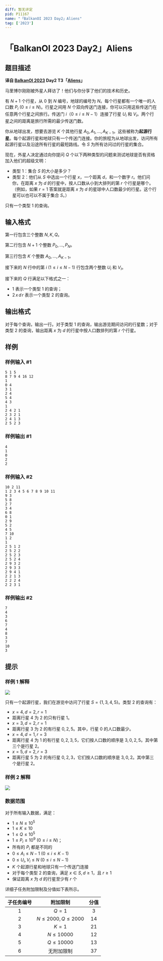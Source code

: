 ```yaml
---
diff: 暂无评定
pid: P11167
name: "「BalkanOI 2023 Day2」Aliens"
tag: ['2023']
---
```

# 「BalkanOI 2023 Day2」Aliens
## 题目描述

**译自 [BalkanOI 2023](https://boi2023.zotks.si) Day2 T3「[Aliens](https://boi2023.zotks.si/wp-content/uploads/day_2/d2_aliens/en.pdf)」**

马里博尔刚刚被外星人拜访了！他们与你分享了他们的技术和历史。

有 $N+1$ 个行星，从 $0$ 到 $N$ 编号，地球的编号为 $N$。每个行星都有一个唯一的人口数 $P_{i}\ (0\leq i\leq N)$。行星之间用 $N$ 个双向传送门连接，你可以只用这些传送门在任意两个行星之间旅行。传送门 $i$（$0\leq i\leq N-1$）连接了行星 $U_{i}$ 和 $V_{i}$。两个行星之间的距离是旅行所需的最少传送门数。

你从地球出发，想要去游览 $K$ 个其他行星 $A_{0}, A_{1}, \ldots, A_{K-1}$。这些被称为**起源行星**。每个起源行星和地球只有一个传送门连接。你的旅程为从地球出发，访问所有起源行星以及沿途所有行星的最短路线。令 $S$ 为所有访问过的行星的集合。

现在，外星人决定通过向你提问 $Q$ 个以下两种类型的问题来测试地球是否有资格加入他们的超级文明：

- 类型 $1$：集合 $S$ 的大小是多少？
- 类型 $2$：他们从 $S$ 中选出一个行星 $x$，一个距离 $d$，和一个数字 $r$。他们问你，在距离 $x$ 为 $d$ 的行星中，按人口数从小到大排列的第 $r$ 个行星是哪个。（例如，如果 $r=1$ 答案就是距离 $x$ 为 $d$ 的星球中人口数最少的行星。这个行星可以也可以不属于集合 $S$。）

只有一个类型 $1$ 的查询。
## 输入格式

第一行包含三个整数 $N, K, Q$。

第二行包含 $N+1$ 个整数 $P_{0}, \ldots, P_{N}$。

第三行包含 $K$ 个整数 $A_{0}, \ldots, A_{K-1}$。

接下来的 $N$ 行中的第 $i\ (1\leq i\leq N-1)$ 行包含两个整数 $U_{i}$ 和 $V_{i}$。

接下来的 $Q$ 行满足以下格式之一：

- $1$ 表示一个类型 $1$ 的查询；
- $2\,x\,d\,r$ 表示一个类型 $2$ 的查询。
## 输出格式

对于每个查询，输出一行。对于类型 $1$ 的查询，输出游览期间访问的行星数；对于类型 $2$ 的查询，输出距离 $x$ 为 $d$ 的行星中按人口数排列的第 $r$ 个行星。
## 样例

### 样例输入 #1
```
5 1 5
8 7 9 4 16 12
1
0 4
3 1
2 4
5 4
4 3
1
2 4 2 1
2 3 2 1
2 4 1 3
2 5 2 3
```
### 样例输出 #1
```
4
1
0
2
2
```
### 样例输入 #2
```
10 2 11
1 2 3 4 5 6 7 8 9 10 11
9 3
5 8
2 7
3 4
6 8
0 1
2 9
5 2
4 5
7 10
1 2
1
2 5 1 2
2 5 2 2
2 5 2 3
2 5 2 4
2 9 3 2
2 9 3 3
2 9 4 1
2 2 1 3
2 2 2 4
2 2 3 1
```
### 样例输出 #2
```
7
4
3
6
7
4
8
3
7
10
3
```
## 提示

### 样例 1 解释

![](https://cdn.luogu.com.cn/upload/image_hosting/7q7mu3wl.png)

只有一个起源行星，我们在游览中访问了行星 $S=\{1,3,4,5\}$。类型 $2$ 的查询有：

- $x=4, d=2, r=1$
- 距离行星 $4$ 为 $2$ 的只有行星 $1$。
- $x=3, d=2, r=1$
- 距离行星 $3$ 为 $2$ 的有行星 $0,2,5$。其中，行星 $0$ 的人口数最少。
- $x=4, d=1, r=3$
- 距离行星 $4$ 为 $1$ 的有行星 $0,2,3,5$，它们按人口数的顺序是 $3,0,2,5$。其中第三个是行星 $2$。
- $x=5, d=2, r=3$
- 距离行星 $5$ 为 $2$ 的有行星 $0,2,3$，它们按人口数的顺序是 $3,0,2$。其中第三个是行星 $2$。

### 样例 2 解释

![](https://cdn.luogu.com.cn/upload/image_hosting/sytqzdyc.png)

### 数据范围

对于所有输入数据，满足：

- $1 \leq N \leq 10^5$
- $1 \leq K \leq 10$
- $1 \leq Q \leq 10^5$
- $1 \leq P_{i} \leq 10^{9}\ (0 \leq i \leq N)$；
- 所有的 $P_{i}$ 都是不同的
- $0 \leq A_{i} \leq N-1\ (0 \leq i \leq K-1)$
- $0 \leq U_{i}, V_{i} \leq N\ (0 \leq i \leq N-1)$
- $K$ 个起源行星和地球只有一个传送门连接
- 对于每个类型 $2$ 的查询，满足 $x \in S, d \geq 1$，且 $r \geq 1$
- 保证距离 $x$ 为 $d$ 的行星至少有 $r$ 个

详细子任务附加限制及分值如下表所示。

| 子任务编号 | 附加限制 | 分值 |
| :--: | :--: | :--: |
| $1$ | $Q=1$ | $3$ |
| $2$ | $N \leq 2000, Q \leq 2000$ | $14$ |
| $3$ | $K=1$ | $21$ |
| $4$ | $N \leq 10000$ | $12$ |
| $5$ | $Q \leq 10000$ | $13$ |
| $6$ | 无附加限制 | $37$ |

